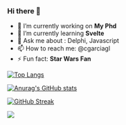 ### Hi there 👋


- 🔭 I’m currently working on **My Phd**
- 🌱 I’m currently learning **Svelte**
- 💬 Ask me about : Delphi, Javascript
- 📫 How to reach me: @cgarciagl
- ⚡ Fun fact: **Star Wars Fan**


[![Top Langs](https://github-readme-stats.vercel.app/api/top-langs/?username=cgarciagl&layout=compact)](https://github.com/anuraghazra/github-readme-stats)

[![Anurag's GitHub stats](https://github-readme-stats.vercel.app/api?username=cgarciagl)](https://github.com/anuraghazra/github-readme-stats)

[![GitHub Streak](http://github-readme-streak-stats.herokuapp.com?user=cgarciagl&theme=blood)](https://git.io/streak-stats)

![](https://komarev.com/ghpvc/?username=cgarciagl)

